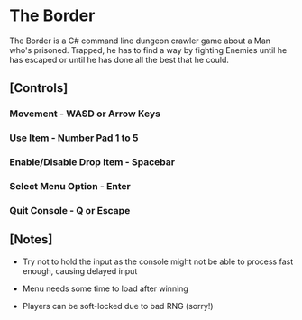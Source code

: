 # The Border
The Border is a C# command line dungeon crawler game about a Man who's prisoned. Trapped, he has to find a way by fighting Enemies until he has escaped or until he has done all the best that he could.

## [Controls]
### Movement - WASD or Arrow Keys
### Use Item - Number Pad 1 to 5
### Enable/Disable Drop Item - Spacebar
### Select Menu Option - Enter
### Quit Console - Q or Escape

## [Notes]
- Try not to hold the input as the console might not be able to process fast enough, causing delayed input

- Menu needs some time to load after winning

- Players can be soft-locked due to bad RNG (sorry!)
